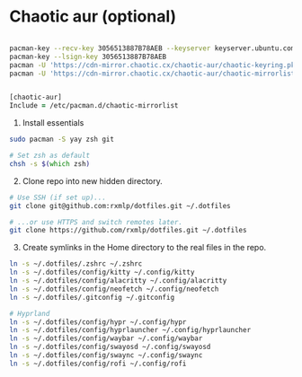 

# Chaotic aur (optional)
```# We start by retrieving the primary key to enable the installation of our keyring and mirror list:
```
```zsh
pacman-key --recv-key 3056513887B78AEB --keyserver keyserver.ubuntu.com
pacman-key --lsign-key 3056513887B78AEB
pacman -U 'https://cdn-mirror.chaotic.cx/chaotic-aur/chaotic-keyring.pkg.tar.zst'
pacman -U 'https://cdn-mirror.chaotic.cx/chaotic-aur/chaotic-mirrorlist.pkg.tar.zst'
```
```# Then, we append (adding at the end) the following to /etc/pacman.conf:
```
```zsh
[chaotic-aur]
Include = /etc/pacman.d/chaotic-mirrorlist
```


1. Install essentials

```zsh
sudo pacman -S yay zsh git
```

```zsh
# Set zsh as default
chsh -s $(which zsh)
```

2.  Clone repo into new hidden directory.

```zsh
# Use SSH (if set up)...
git clone git@github.com:rxmlp/dotfiles.git ~/.dotfiles
```

```zsh
# ...or use HTTPS and switch remotes later.
git clone https://github.com/rxmlp/dotfiles.git ~/.dotfiles
```


3. Create symlinks in the Home directory to the real files in the repo.

```zsh
ln -s ~/.dotfiles/.zshrc ~/.zshrc
ln -s ~/.dotfiles/config/kitty ~/.config/kitty
ln -s ~/.dotfiles/config/alacritty ~/.config/alacritty
ln -s ~/.dotfiles/config/neofetch ~/.config/neofetch
ln -s ~/.dotfiles/.gitconfig ~/.gitconfig

# Hyprland
ln -s ~/.dotfiles/config/hypr ~/.config/hypr
ln -s ~/.dotfiles/config/hyprlauncher ~/.config/hyprlauncher
ln -s ~/.dotfiles/config/waybar ~/.config/waybar
ln -s ~/.dotfiles/config/swayosd ~/.config/swayosd
ln -s ~/.dotfiles/config/swaync ~/.config/swaync
ln -s ~/.dotfiles/config/rofi ~/.config/rofi


```
